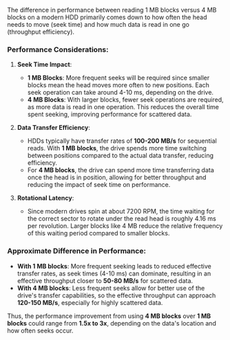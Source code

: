 The difference in performance between reading 1 MB blocks versus 4 MB blocks on a modern HDD primarily comes down to how often the head needs to move (seek time) and how much data is read in one go (throughput efficiency).

### Performance Considerations:

1. **Seek Time Impact**:
   - **1 MB Blocks**: More frequent seeks will be required since smaller blocks mean the head moves more often to new positions. Each seek operation can take around 4-10 ms, depending on the drive.
   - **4 MB Blocks**: With larger blocks, fewer seek operations are required, as more data is read in one operation. This reduces the overall time spent seeking, improving performance for scattered data.

2. **Data Transfer Efficiency**:
   - HDDs typically have transfer rates of **100-200 MB/s** for sequential reads. With **1 MB blocks**, the drive spends more time switching between positions compared to the actual data transfer, reducing efficiency.
   - For **4 MB blocks**, the drive can spend more time transferring data once the head is in position, allowing for better throughput and reducing the impact of seek time on performance.

3. **Rotational Latency**:
   - Since modern drives spin at about 7200 RPM, the time waiting for the correct sector to rotate under the read head is roughly 4.16 ms per revolution. Larger blocks like 4 MB reduce the relative frequency of this waiting period compared to smaller blocks.

### Approximate Difference in Performance:

- **With 1 MB blocks**: More frequent seeking leads to reduced effective transfer rates, as seek times (4-10 ms) can dominate, resulting in an effective throughput closer to **50-80 MB/s** for scattered data.
- **With 4 MB blocks**: Less frequent seeks allow for better use of the drive's transfer capabilities, so the effective throughput can approach **120-150 MB/s**, especially for highly scattered data.

Thus, the performance improvement from using **4 MB blocks** over **1 MB blocks** could range from **1.5x to 3x**, depending on the data's location and how often seeks occur.